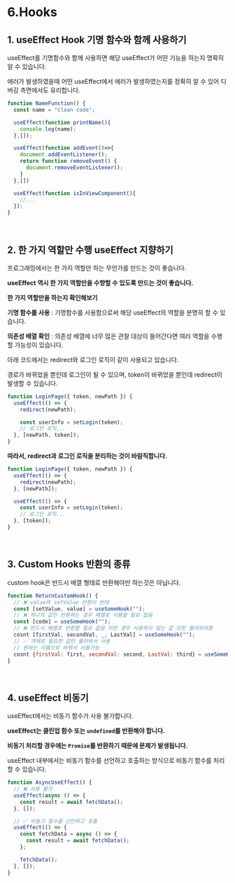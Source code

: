 # 6.Hooks

## 1. useEffect Hook 기명 함수와 함께 사용하기

useEffect를 기명함수와 함께 사용하면 해당 useEffect가 어떤 기능을 하는지 명확히 알 수 있습니다.

에러가 발생하였을때 어떤 useEffect에서 에러가 발생하였는지를 정확히 알 수 있어 디버깅 측면에서도 유리합니다.

```jsx
function NameFunction() {
  const name = "clean code";

  useEffect(function printName(){
    console.log(name);
  },[]);

  useEffect(function addEvent()=>{
    document.addEventListener();
    return function removeEvent() {
      document.removeEventListener();
    }
  },[])

  useEffect(function isInViewComponent(){
    //...
  });
}
```

<br/>

## 2. 한 가지 역할만 수행 useEffect 지향하기

프로그래밍에서는 한 가지 역할만 하는 무언가를 만드는 것이 좋습니다.

**useEffect 역시 한 가지 역할만을 수향할 수 있도록 만드는 것이 좋습니다.**

**한 가지 역할만을 하는지 확인해보기**

**기명 함수를 사용** : 기명함수를 사용함으로써 해당 useEffect의 역할을 분명히 할 수 있습니다.

**의존성 배열 확인** : 의존성 배열에 너무 많은 관찰 대상이 들어간다면 여러 역할을 수행할 가능성이 있습니다.

아래 코드에서는 redirect와 로그인 로직이 같이 사용되고 있습니다.

경로가 바뀌었을 뿐인데 로그인이 될 수 있으며, token이 바뀌었을 뿐인데 redirect이 발생할 수 있습니다.

```jsx
function LoginPage({ token, newPath }) {
  useEffect(() => {
    redirect(newPath);

    const userInfo = setLogin(token);
    // 로그인 로직...
  }, [newPath, token]);
}
```

**따라서, redirect과 로그인 로직을 분리하는 것이 바람직합니다.**

```jsx
function LoginPage({ token, newPath }) {
  useEffect(() => {
    redirect(newPath);
  }, [newPath]);

  useEffect(() => {
    const userInfo = setLogin(token);
    // 로그인 로직...
  }, [token]);
}
```

<br/>

## 3. Custom Hooks 반환의 종류

custom hook은 반드시 배열 형태로 반환해야만 하는것은 아닙니다.

```jsx
function ReturnCustomHook() {
  // ❌ value와 setValue 반환이 반대
  const [setValue, value] = useSomeHook("");
  // ❌ 하나의 값만 반환하는 경우 배열로 사용할 필요 없음
  const [code] = useSomeHook("");
  // ❌ 반드시 배열로 반환할 필요 없음 이런 경우 사용하지 않는 값 또한 불러와야함
  cosnt [firstVal, secondVal, _, LastVal] = useSomeHook("");
  // ✅ 객체로 필요한 값만 불러와서 사용
  // 원하는 이름으로 바꿔서 사용가능
  cosnt {firstVal: first, secondVal: second, LastVal: third} = useSomeHook("");
}
```

<br/>

## 4. useEffect 비동기

useEffect에서는 비동기 함수가 사용 불가합니다.

**useEffect는 클린업 함수 또는 `undefined`를 반환해야 합니다.**

**비동기 처리할 경우에는 `Promise`를 반환하기 때문에 문제가 발생됩니다.**

useEffect 내부에서는 비동기 함수를 선언하고 호출하는 방식으로 비동기 함수를 처리할 수 있습니다.

```jsx
function AsyncUseEffect() {
  // ❌ 사용 불가
  useEffect(async () => {
    const result = await fetchData();
  }, []);

  // ✅ 비동기 함수를 선언하고 호출
  useEffect(() => {
    const fetchData = async () => {
      const result = await fetchData();
    };

    fetchData();
  }, []);
}
```
